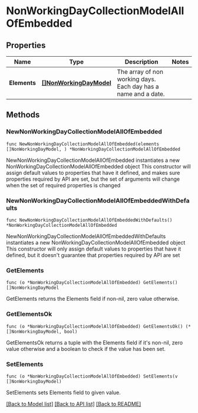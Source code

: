# NonWorkingDayCollectionModelAllOfEmbedded

## Properties

Name | Type | Description | Notes
------------ | ------------- | ------------- | -------------
**Elements** | [**[]NonWorkingDayModel**](NonWorkingDayModel.md) | The array of non working days. Each day has a name and a date. | 

## Methods

### NewNonWorkingDayCollectionModelAllOfEmbedded

`func NewNonWorkingDayCollectionModelAllOfEmbedded(elements []NonWorkingDayModel, ) *NonWorkingDayCollectionModelAllOfEmbedded`

NewNonWorkingDayCollectionModelAllOfEmbedded instantiates a new NonWorkingDayCollectionModelAllOfEmbedded object
This constructor will assign default values to properties that have it defined,
and makes sure properties required by API are set, but the set of arguments
will change when the set of required properties is changed

### NewNonWorkingDayCollectionModelAllOfEmbeddedWithDefaults

`func NewNonWorkingDayCollectionModelAllOfEmbeddedWithDefaults() *NonWorkingDayCollectionModelAllOfEmbedded`

NewNonWorkingDayCollectionModelAllOfEmbeddedWithDefaults instantiates a new NonWorkingDayCollectionModelAllOfEmbedded object
This constructor will only assign default values to properties that have it defined,
but it doesn't guarantee that properties required by API are set

### GetElements

`func (o *NonWorkingDayCollectionModelAllOfEmbedded) GetElements() []NonWorkingDayModel`

GetElements returns the Elements field if non-nil, zero value otherwise.

### GetElementsOk

`func (o *NonWorkingDayCollectionModelAllOfEmbedded) GetElementsOk() (*[]NonWorkingDayModel, bool)`

GetElementsOk returns a tuple with the Elements field if it's non-nil, zero value otherwise
and a boolean to check if the value has been set.

### SetElements

`func (o *NonWorkingDayCollectionModelAllOfEmbedded) SetElements(v []NonWorkingDayModel)`

SetElements sets Elements field to given value.



[[Back to Model list]](../README.md#documentation-for-models) [[Back to API list]](../README.md#documentation-for-api-endpoints) [[Back to README]](../README.md)


